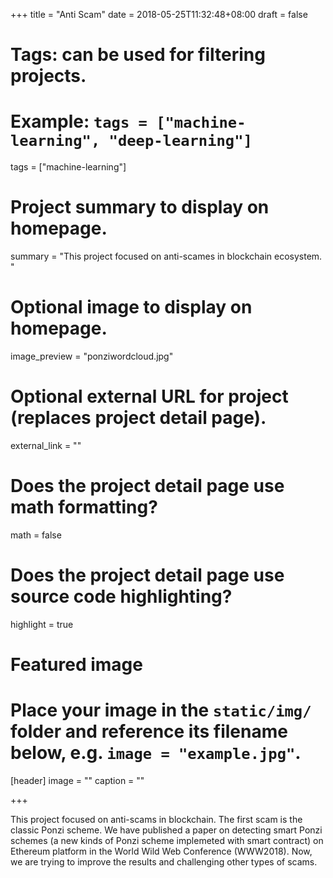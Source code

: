 +++
title = "Anti Scam"
date = 2018-05-25T11:32:48+08:00
draft = false

# Tags: can be used for filtering projects.
# Example: `tags = ["machine-learning", "deep-learning"]`
tags = ["machine-learning"]

# Project summary to display on homepage.
summary = "This project focused on anti-scames in blockchain ecosystem. "

# Optional image to display on homepage.
image_preview = "ponziwordcloud.jpg"

# Optional external URL for project (replaces project detail page).
external_link = ""

# Does the project detail page use math formatting?
math = false

# Does the project detail page use source code highlighting?
highlight = true

# Featured image
# Place your image in the `static/img/` folder and reference its filename below, e.g. `image = "example.jpg"`.
[header]
image = ""
caption = ""

+++


This project focused on anti-scams in blockchain. The first scam is the classic Ponzi scheme. We have published a paper on detecting smart Ponzi schemes (a new kinds of Ponzi scheme implemeted with smart contract) on Ethereum platform in the World Wild Web Conference (WWW2018). Now, we are trying to improve the results and challenging other types of scams. 
